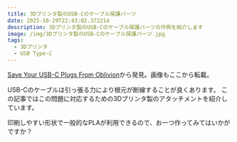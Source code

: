 ```yaml
---
title: 3Dプリンタ製のUSB-Cのケーブル保護パーツ
date: 2025-10-29T22:43:02.372214
description: 3Dプリンタ製のUSB-Cのケーブル保護パーツの作例を紹介します
image: /img/3Dプリンタ製のUSB-Cのケーブル保護パーツ.jpg
tags:
  - 3Dプリンタ
  - USB Type-C
---
```

[Save Your USB-C Plugs From Oblivion](https://hackaday.com/2025/10/11/save-your-usb-c-plugs-from-oblivion/)から発見。画像もここから転載。

USB-Cのケーブルは引っ張る力により根元が断線することが良くあります。
この記事ではこの問題に対応するための3Dプリンタ製のアタッチメントを紹介しています。

印刷しやすい形状で一般的なPLAが利用できるので、お一つ作ってみてはいかがですか？




